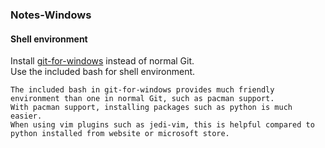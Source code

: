 ### Notes-Windows  

#### Shell environment
Install [git-for-windows](https://github.com/git-for-windows/git/wiki/Technical-overview) instead of normal Git.  
Use the included bash for shell environment.  
```
The included bash in git-for-windows provides much friendly environment than one in normal Git, such as pacman support.
With pacman support, installing packages such as python is much easier.
When using vim plugins such as jedi-vim, this is helpful compared to python installed from website or microsoft store.
```
